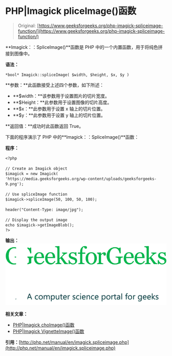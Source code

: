 # PHP|Imagick pliceImage()函数

> Original: [https://www.geeksforgeeks.org/php-imagick-spliceimage-function/](https://www.geeksforgeeks.org/php-imagick-spliceimage-function/)

**Imagick：：SpliceImage()**函数是 PHP 中的一个内置函数，用于将纯色拼接到图像中。

**语法：**

```
*bool* Imagick::spliceImage( $width, $height, $x, $y )
```

**参数：**此函数接受上述四个参数，如下所述：

*   **$width：**该参数用于设置图片的切片宽度。
*   **$Height：**此参数用于设置图像的切片高度。
*   **$x：**此参数用于设置 x 轴上的切片位置。
*   **$y：**此参数用于设置 y 轴上的切片位置。

**返回值：**成功时此函数返回 True。

下面的程序演示了 PHP 中的**Imagick：：SpliceImage()**函数：

**程序：**

```
<?php

// Create an Imagick object
$imagick = new Imagick(
'https://media.geeksforgeeks.org/wp-content/uploads/geeksforgeeks-9.png');

// Use spliceImage function
$imagick->spliceImage(50, 100, 50, 100);

header("Content-Type: image/jpg");

// Display the output image
echo $imagick->getImageBlob();
?>
```

**输出：**
![splice image](img/f587d6171aa1b8fb8e0108359a6e8b08.png)

**相关文章：**

*   [PHP|Imagick choImage()函数](https://www.geeksforgeeks.org/php-imagick-chopimage-function/)
*   [PHP|Imagick VignetteImage()函数](https://www.geeksforgeeks.org/php-imagick-vignetteimage-function/)

**引用：**[http://php.net/manual/en/imagick.spliceimage.php](http://php.net/manual/en/imagick.spliceimage.php)